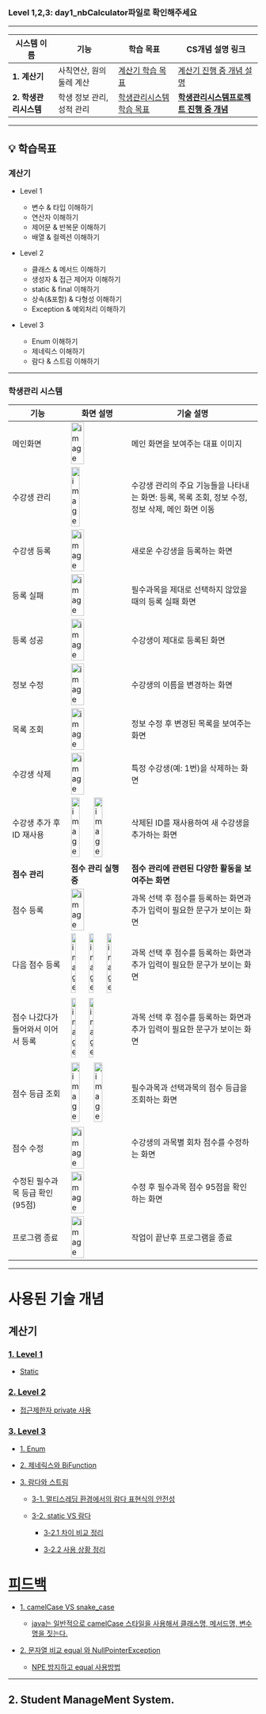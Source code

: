 ### Level 1,2,3: day1_nbCalculator파일로 확인해주세요
---

| **시스템 이름**          | **기능**                                 | **학습 목표**                                                              | **CS개념 설명 링크**                                              |
|----------------------|---------------------------------------|-------------------------------------------|------------------------------------------------------------|
| **1. 계산기**                |    사칙연산, 원의 둘레 계산       |  [계산기 학습 목표](https://github.com/dami0806/SpartaAssignment/blob/main/README.md#%EA%B3%84%EC%82%B0%EA%B8%B0)                            |  [계산기 진행 중 개념 설명](https://github.com/dami0806/SpartaAssignment/blob/main/README.md#%EA%B3%84%EC%82%B0%EA%B8%B0)       |
| **2. 학생관리시스템**    |     학생 정보 관리, 성적 관리 | [학생관리시스템 학습 목표 ](https://github.com/dami0806/SpartaAssignment?tab=readme-ov-file#%ED%95%99%EC%83%9D%EA%B4%80%EB%A6%AC-%EC%8B%9C%EC%8A%A4%ED%85%9C)                              | [**학생관리시스템프로젝트 진행 중 개념**](https://github.com/dami0806/SpartaAssignment?tab=readme-ov-file#2-student-management-system)|

---
## 💡 학습목표

### 계산기  

- Level 1
  - 변수 & 타입 이해하기
  - 연산자 이해하기
  - 제어문 & 반복문 이해하기
  - 배열 & 컬렉션 이해하기

- Level 2

  - 클래스 & 메서드 이해하기
  - 생성자 & 접근 제어자 이해하기
  - static & final 이해하기
  - 상속(&포함) & 다형성 이해하기
  - Exception & 예외처리 이해하기


- Level 3
  - Enum 이해하기
  - 제네릭스 이해하기
  - 람다 & 스트림 이해하기
---

### 학생관리 시스템
| 기능                    | 화면 설명                                      | 기술 설명 |
|-------------------------|----------------------------------------------|-----------|
| 메인화면                | <img width="50%" alt="image" src="https://github.com/dami0806/SpartaAssignment/assets/85047035/e610952a-46dd-451e-b1bc-6b238e614709"> | 메인 화면을 보여주는 대표 이미지 |
| 수강생 관리             | <img width="40%" alt="image" src="https://github.com/dami0806/SpartaAssignment/assets/85047035/1de31a9a-e973-443e-a8f1-c471ae2ecd11"> | 수강생 관리의 주요 기능들을 나타내는 화면: 등록, 목록 조회, 정보 수정, 정보 삭제, 메인 화면 이동 |
| 수강생 등록             | <img width="50%" alt="image" src="https://github.com/dami0806/SpartaAssignment/assets/85047035/305f492e-e400-47e0-a395-6d438733df8d"> | 새로운 수강생을 등록하는 화면 |
| 등록 실패               | <img width="50%" alt="image" src="https://github.com/dami0806/SpartaAssignment/assets/85047035/5d8c3fc2-2f32-4965-941a-3b26ca08be9e"> | 필수과목을 제대로 선택하지 않았을 때의 등록 실패 화면 |
| 등록 성공               | <img width="50%" alt="image" src="https://github.com/dami0806/SpartaAssignment/assets/85047035/56b6f950-9f25-4656-b2b2-fb9ab1610d05"> | 수강생이 제대로 등록된 화면 |
| 정보 수정               | <img width="50%" alt="image" src="https://github.com/dami0806/SpartaAssignment/assets/85047035/4033f62b-ec35-405b-a420-5570a4ed5424"> | 수강생의 이름을 변경하는 화면 |
| 목록 조회               | <img width="50%" alt="image" src="https://github.com/dami0806/SpartaAssignment/assets/85047035/494de4e6-1e0d-4bb0-9691-4555659e2dd9"> | 정보 수정 후 변경된 목록을 보여주는 화면 |
| 수강생 삭제             | <img width="50%" alt="image" src="https://github.com/dami0806/SpartaAssignment/assets/85047035/6f264831-4061-4dde-bb32-c6f10f586d89">  | 특정 수강생(예: 1번)을 삭제하는 화면 |
| 수강생 추가 후 ID 재사용 | <img width="40%" alt="image" src="https://github.com/dami0806/SpartaAssignment/assets/85047035/ecea3f26-d536-4e08-b882-bce790e0e3f3"> <img width="40%" alt="image" src="https://github.com/dami0806/SpartaAssignment/assets/85047035/b7fb4452-8ccc-401f-8923-070d6fd9b0ce"> | 삭제된 ID를 재사용하여 새 수강생을 추가하는 화면 |
| **점수 관리**           | **점수 관리 실행 중**                          | **점수 관리에 관련된 다양한 활동을 보여주는 화면** |
| 점수 등록               | <img width="50%" alt="image" src="https://github.com/dami0806/SpartaAssignment/assets/85047035/59d2f26a-52fa-4072-913d-33873b170a2b"> | 과목 선택 후 점수를 등록하는 화면과 추가 입력이 필요한 문구가 보이는 화면 |
| 다음 점수 등록          | <img width="30%" alt="image" src="https://github.com/dami0806/SpartaAssignment/assets/85047035/49f31bf6-e999-48f4-9578-f1c0575f4310"> <img width="30%" alt="image" src="https://github.com/dami0806/SpartaAssignment/assets/85047035/41458b88-5c9f-4c16-b4f9-4f4a5aec167a"> <img width="30%" alt="image" src="https://github.com/dami0806/SpartaAssignment/assets/85047035/6372f894-0963-4a04-b772-81d21e1030c0"> | 과목 선택 후 점수를 등록하는 화면과 추가 입력이 필요한 문구가 보이는 화면 |
| 점수 나갔다가 들어와서 이어서 등록    | <img width="30%" alt="image" src="https://github.com/dami0806/SpartaAssignment/assets/85047035/67911319-373e-467b-b758-ba654d03605b"> <img width="30%" alt="image" src="https://github.com/dami0806/SpartaAssignment/assets/85047035/2aa07642-106b-41c0-935d-259c94dabb20">| 과목 선택 후 점수를 등록하는 화면과 추가 입력이 필요한 문구가 보이는 화면 |
| 점수 등급 조회          | <img width="40%" alt="image" src="https://github.com/dami0806/SpartaAssignment/assets/85047035/7fd9c3e3-7a97-4b24-8c47-c66c34b994d6"> <img width="40%" alt="image" src="https://github.com/dami0806/SpartaAssignment/assets/85047035/77a69776-0f96-4d76-90c1-77849a663acc"> | 필수과목과 선택과목의 점수 등급을 조회하는 화면 |
| 점수 수정               | <img width="50%" alt="image" src="https://github.com/dami0806/SpartaAssignment/assets/85047035/5bd43bea-83b6-4182-aec1-01b385b9cee2"> | 수강생의 과목별 회차 점수를 수정하는 화면 |
| 수정된 필수과목 등급 확인(95점) | <img width="50%" alt="image" src="https://github.com/dami0806/SpartaAssignment/assets/85047035/a2d70f18-69f6-4df8-a664-83cbdfdf3996"> | 수정 후 필수과목 점수 95점을 확인하는 화면 |
|프로그램 종료 | <img width="50%" alt="image" src="https://github.com/dami0806/SpartaAssignment/assets/85047035/aaebdec7-a250-46c5-857e-bcd3908218d6">| 작업이 끝난후 프로그램을 종료 |

 ---
  
# 사용된 기술 개념

## 계산기  

### [1. Level 1](https://github.com/dami0806/Sparta_Assignment/wiki#level-1)
 - [Static](https://github.com/dami0806/Sparta_Assignment/wiki#static)

### [2. Level 2](https://github.com/dami0806/Sparta_Assignment/wiki#level-2)
- [접근제한자 private 사용](https://github.com/dami0806/Sparta_Assignment/wiki#%EC%A0%91%EA%B7%BC%EC%A0%9C%ED%95%9C%EC%9E%90-private-%EC%82%AC%EC%9A%A9)

### [3. Level 3](https://github.com/dami0806/Sparta_Assignment/wiki#level-3)
- [1. Enum](https://github.com/dami0806/Sparta_Assignment/wiki#1-enum)
- [2. 제네릭스와 BiFunction](https://github.com/dami0806/Sparta_Assignment/wiki#2-%EC%A0%9C%EB%84%A4%EB%A6%AD%EC%8A%A4%EC%99%80-bifunction-%EC%9D%B8%ED%84%B0%ED%8E%98%EC%9D%B4%EC%8A%A4)
- [3. 람다와 스트림](https://github.com/dami0806/Sparta_Assignment/wiki#3-%EB%9E%8C%EB%8B%A4%EC%99%80-%EC%8A%A4%ED%8A%B8%EB%A6%BC)

  - [3-1. 멀티스레딩 환경에서의 람다 표현식의 안전성](https://github.com/dami0806/Sparta_Assignment/wiki#%EC%82%AC%EC%9A%A9-%EC%83%81%ED%99%A9-%EC%A0%95%EB%A6%AC)

  - [3-2. static VS 람다](https://github.com/dami0806/Sparta_Assignment/wiki#static-vs-%EB%9E%8C%EB%8B%A4)

    - [3-2.1 차이 비교 정리](https://github.com/dami0806/Sparta_Assignment/wiki#%EC%B0%A8%EC%9D%B4-%EB%B9%84%EA%B5%90-%EC%A0%95%EB%A6%AC)

    - [3-2.2 사용 상황 정리](https://github.com/dami0806/Sparta_Assignment/wiki#%EC%82%AC%EC%9A%A9-%EC%83%81%ED%99%A9-%EC%A0%95%EB%A6%AC)


# [피드백](https://github.com/dami0806/SpartaAssignment/wiki#%ED%94%BC%EB%93%9C%EB%B0%B1)

- [1. camelCase VS snake_case](https://github.com/dami0806/SpartaAssignment/wiki#1-camelcase-vs-snake_case)

  - [java는 일반적으로 camelCase 스타일을 사용해서 클래스명, 메서드명, 변수명을 짓는다.](https://github.com/dami0806/SpartaAssignment/wiki#java%EB%8A%94-%EC%9D%BC%EB%B0%98%EC%A0%81%EC%9C%BC%EB%A1%9C-camelcase-%EC%8A%A4%ED%83%80%EC%9D%BC%EC%9D%84-%EC%82%AC%EC%9A%A9%ED%95%B4%EC%84%9C-%ED%81%B4%EB%9E%98%EC%8A%A4%EB%AA%85-%EB%A9%94%EC%84%9C%EB%93%9C%EB%AA%85-%EB%B3%80%EC%88%98%EB%AA%85%EC%9D%84-%EC%A7%93%EB%8A%94%EB%8B%A4)
    
- [2. 문자열 비교 equal 와 NullPointerException](https://github.com/dami0806/SpartaAssignment/wiki#2-%EB%AC%B8%EC%9E%90%EC%97%B4-%EB%B9%84%EA%B5%90-equal-%EC%99%80-nullpointerexception)
  
  - [NPE 방지하고 equal 사용방법](https://github.com/dami0806/SpartaAssignment/wiki#npe-%EB%B0%A9%EC%A7%80%ED%95%98%EA%B3%A0-equal-%EC%82%AC%EC%9A%A9%EB%B0%A9%EB%B2%95)
----

## 2. Student ManageMent System.



